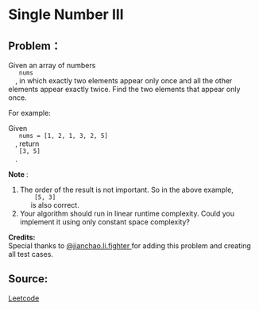 # Single Number III

## Problem：

<div class="question-content">
 <p>
 </p>
 <p>
  Given an array of numbers
  <code>
   nums
  </code>
  , in which exactly two elements appear only once and all the other elements appear exactly twice. Find the two elements that appear only once.
 </p>
 <p>
  For example:
 </p>
 <p>
  Given
  <code>
   nums = [1, 2, 1, 3, 2, 5]
  </code>
  , return
  <code>
   [3, 5]
  </code>
  .
 </p>
 <p>
  <b>
   Note
  </b>
  :
  <br/>
 </p>
 <ol>
  <li>
   The order of the result is not important. So in the above example,
   <code>
    [5, 3]
   </code>
   is also correct.
  </li>
  <li>
   Your algorithm should run in linear runtime complexity. Could you implement it using only constant space complexity?
  </li>
 </ol>
 <p>
  <b>
   Credits:
  </b>
  <br/>
  Special thanks to
  <a href="https://leetcode.com/discuss/user/jianchao.li.fighter">
   @jianchao.li.fighter
  </a>
  for adding this problem and creating all test cases.
 </p>
</div>


## Source:
[Leetcode](https://leetcode.com/problems/single-number-iii/)
